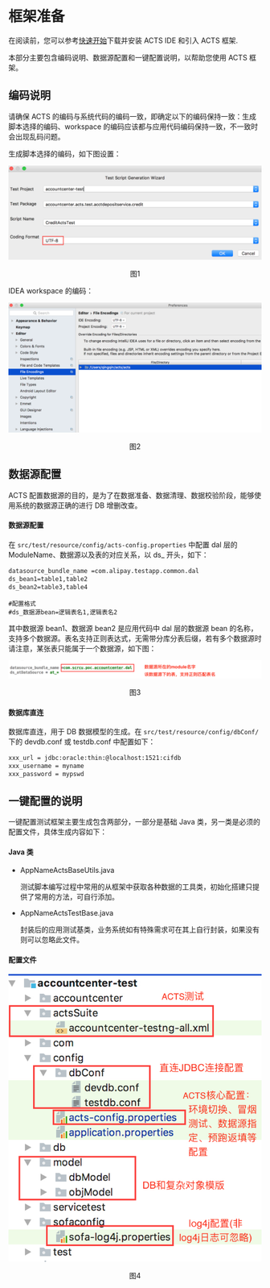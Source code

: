# 框架准备

在阅读前，您可以参考[快速开始](./GettingStarted)下载并安装 ACTS IDE 和引入 ACTS 框架.

本部分主要包含编码说明、数据源配置和一键配置说明，以帮助您使用 ACTS 框架。

## 编码说明

请确保 ACTS 的编码与系统代码的编码一致，即确定以下的编码保持一致：生成脚本选择的编码、workspace 的编码应该都与应用代码编码保持一致，不一致时会出现乱码问题。

生成脚本选择的编码，如下图设置：

![us_1](./resources/us_1.png)
<p align="center">图1</p>

IDEA workspace 的编码：

![us_2](./resources/us_2.png)
<p align="center">图2</p>

## 数据源配置

ACTS 配置数据源的目的，是为了在数据准备、数据清理、数据校验阶段，能够使用系统的数据源正确的进行 DB 增删改查。
#### 数据源配置 

在 `src/test/resource/config/acts-config.properties` 中配置 dal 层的 ModuleName、数据源以及表的对应关系，以 ds_ 开头，如下：
```plain
datasource_bundle_name =com.alipay.testapp.common.dal
ds_bean1=table1,table2
ds_bean2=table3,table4

#配置格式
#ds_数据源bean=逻辑表名1,逻辑表名2
```
其中数据源 bean1、数据源 bean2 是应用代码中 dal 层的数据源 bean 的名称，支持多个数据源。表名支持正则表达式，无需带分库分表后缀，若有多个数据源时请注意，某张表只能属于一个数据源，如下图：

![us_3](./resources/us_3.png)
<p align="center">图3</p>

#### 数据库直连
数据库直连，用于 DB 数据模型的生成。在 `src/test/resource/config/dbConf/` 下的 devdb.conf 或 testdb.conf 中配置如下：
```plain
xxx_url = jdbc:oracle:thin:@localhost:1521:cifdb
xxx_username = myname
xxx_password = mypswd
```
    
## 一键配置的说明
一键配置测试框架主要生成包含两部分，一部分是基础 Java 类，另一类是必须的配置文件，具体生成内容如下：
#### Java 类
 + AppNameActsBaseUtils.java
 
    测试脚本编写过程中常用的从框架中获取各种数据的工具类，初始化搭建只提供了常用的方法，可自行添加。

 + AppNameActsTestBase.java
 
    封装后的应用测试基类，业务系统如有特殊需求可在其上自行封装，如果没有则可以忽略此文件。

#### 配置文件

![us_2](./resources/ur_1.png)
<p align="center">图4</p>
